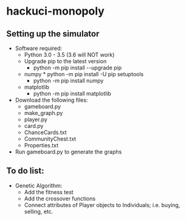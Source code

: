 # hackuci-monopoly
## Setting up the simulator
* Software required:
    * Python 3.0 - 3.5 (3.6 will NOT work)
    * Upgrade pip to the latest version
        * python -m pip install --upgrade pip
	* numpy
            * python -m pip install -U pip setuptools
	    * python -m pip install numpy
	* matplotlib
	    * python -m pip install matplotlib
* Download the following files: 
    * gameboard.py
    * make_graph.py
    * player.py
    * card.py
    * ChanceCards.txt
    * CommunityChest.txt
    * Properties.txt
* Run gameboard.py to generate the graphs

## To do list:
* Genetic Algorithm:
    * Add the fitness test
    * Add the crossover functions
    * Connect attributes of Player objects to Individuals; i.e. buying, selling, etc.

